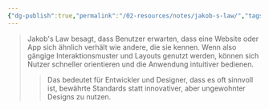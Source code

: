 ```yaml
---
{"dg-publish":true,"permalink":"/02-resources/notes/jakob-s-law/","tags":["GUI"],"noteIcon":"","updated":"2025-07-12T13:31:41.000+02:00"}
---
```


>Jakob's Law besagt, dass Benutzer erwarten, dass eine Website oder App sich ähnlich verhält wie andere, die sie kennen. Wenn also gängige Interaktionsmuster und Layouts genutzt werden, können sich Nutzer schneller orientieren und die Anwendung intuitiver bedienen.
>> Das bedeutet für Entwickler und Designer, dass es oft sinnvoll ist, bewährte Standards statt innovativer, aber ungewohnter Designs zu nutzen.